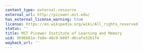 ```yaml
---
content_type: external-resource
external_url: http://picower.mit.edu/
has_external_license_warning: true
license: https://en.wikipedia.org/wiki/All_rights_reserved
status: ''
title: MIT Picower Institute of Learning and Memory
uid: 9b96b61e-fe8e-48c9-b09f-d6cafe32b1f4
wayback_url: ''
---
```


